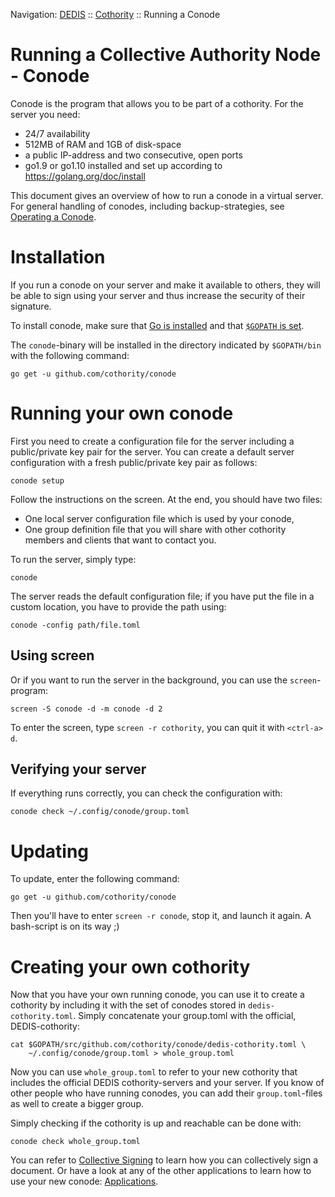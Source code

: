 Navigation: [DEDIS](https://github.com/dedis/doc/tree/master/README.md) ::
[Cothority](../README.md) ::
Running a Conode

# Running a Collective Authority Node - Conode

Conode is the program that allows you to be part of a cothority. For the server you need:

- 24/7 availability
- 512MB of RAM and 1GB of disk-space
- a public IP-address and two consecutive, open ports
- go1.9 or go1.10 installed and set up according to https://golang.org/doc/install

This document gives an overview of how to run a conode in a virtual server. For
general handling of conodes, including backup-strategies, see
[Operating a Conode](OperatingConode.md).

# Installation

If you run a conode on your server and make it available to
others, they will be able to sign using your server and thus increase the
security of their signature.

To install conode, make sure that
[Go is installed](https://golang.org/doc/install)
and that
[`$GOPATH` is set](https://golang.org/doc/code.html#GOPATH).

The `conode`-binary will be installed in the directory indicated by `$GOPATH/bin`
with the following command:
```
go get -u github.com/cothority/conode
```

# Running your own conode

First you need to create a configuration file for the server including a
public/private key pair for the server.
You can create a default server configuration with a fresh
public/private key pair as follows:

```
conode setup
```

Follow the instructions on the screen. At the end, you should have two files:
* One local server configuration file which is used by your conode,
* One group definition file that you will share with other cothority members and
  clients that want to contact you.

To run the server, simply type:
```
conode
```

The server reads the default configuration file; if you have put the
file in a custom location, you have to provide the path using:
```
conode -config path/file.toml
```

## Using screen

Or if you want to run the server in the background, you can use the `screen`-program:
```
screen -S conode -d -m conode -d 2
```

To enter the screen, type `screen -r cothority`, you can quit it with `<ctrl-a> d`.

## Verifying your server

If everything runs correctly, you can check the configuration with:

```
conode check ~/.config/conode/group.toml
```

# Updating

To update, enter the following command:

```
go get -u github.com/cothority/conode
```

Then you'll have to enter `screen -r conode`, stop it, and launch it again.
A bash-script is on its way ;)

# Creating your own cothority

Now that you have your own running conode, you can use it to create a cothority
by including it with the set of conodes stored in `dedis-cothority.toml`. Simply
concatenate your group.toml with the official, DEDIS-cothority:
```
cat $GOPATH/src/github.com/cothority/conode/dedis-cothority.toml \
	~/.config/conode/group.toml > whole_group.toml
```

Now you can use `whole_group.toml` to refer to your new cothority that includes
the official DEDIS cothority-servers and your server. If you know of other
people who have running conodes, you can add their `group.toml`-files as well
to create a bigger group.

Simply checking if the cothority is up and reachable can be done with:

```
conode check whole_group.toml
```

You can refer to [Collective Signing](../cosi/README.md) to learn how you can
collectively sign a document. Or have a look at any of the other applications
to learn how to use your new conode:
[Applications](Applications.md).
